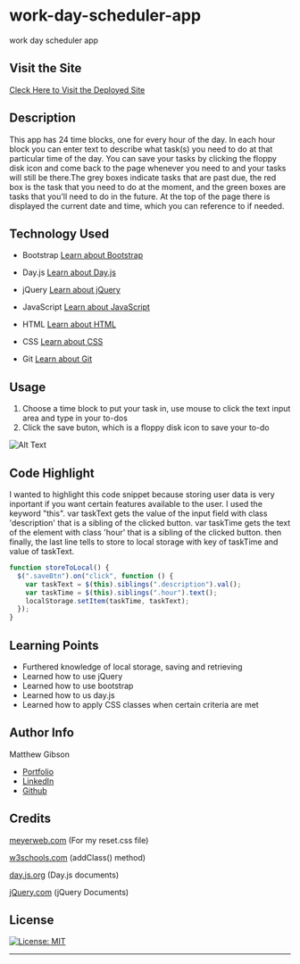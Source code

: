 # work-day-scheduler-app

work day scheduler app

## Visit the Site

[Cleck Here to Visit the Deployed Site](https://ohsweetwampum.github.io/weather-dashboard/)

## Description

This app has 24 time blocks, one for every hour of the day. In each hour block you can enter text to describe what task(s) you need to do at that particular time of the day. You can save your tasks by clicking the floppy disk icon and come back to the page whenever you need to and your tasks will still be there.The grey boxes indicate tasks that are past due, the red box is the task that you need to do at the moment, and the green boxes are tasks that you'll need to do in the future. At the top of the page there is displayed the current date and time, which you can reference to if needed.

## Technology Used

- Bootstrap
  [Learn about Bootstrap](https://getbootstrap.com/)

- Day.js
  [Learn about Day.js](https://day.js.org/)

- jQuery
  [Learn about jQuery](https://jquery.com/)

- JavaScript
  [Learn about JavaScript](https://developer.mozilla.org/en-US/docs/Web/JavaScript)

- HTML
  [Learn about HTML](https://developer.mozilla.org/en-US/docs/Web/HTML)

- CSS
  [Learn about CSS](https://developer.mozilla.org/en-US/docs/Web/CSS)

- Git
  [Learn about Git](https://git-scm.com/)

## Usage

1. Choose a time block to put your task in, use mouse to click the text input area and type in your to-dos
2. Click the save buton, which is a floppy disk icon to save your to-do

![Alt Text](./assests/gifs/site-usage.gif)

## Code Highlight

I wanted to highlight this code snippet because storing user data is very inportant if you want certain features available to the user. I used the keyword "this". var taskText gets the value of the input field with class 'description' that is a sibling of the clicked button. var taskTime gets the text of the element with class 'hour' that is a sibling of the clicked button. then finally, the last line tells to store to local storage with key of taskTime and value of taskText.

```JavaScript
function storeToLocal() {
  $(".saveBtn").on("click", function () {
    var taskText = $(this).siblings(".description").val();
    var taskTime = $(this).siblings(".hour").text();
    localStorage.setItem(taskTime, taskText);
  });
}
```

## Learning Points

- Furthered knowledge of local storage, saving and retrieving
- Learned how to use jQuery
- Learned how to use bootstrap
- Learned how to us day.js
- Learned how to apply CSS classes when certain criteria are met

## Author Info

Matthew Gibson

- [Portfolio](https://github.com/ohSweetWampum)
- [LinkedIn](https://www.linkedin.com/in/matthew-gibson-6b9b12237/)
- [Github](https://github.com/ohSweetWampum)

## Credits

[meyerweb.com](https://meyerweb.com/eric/tools/css/reset/)
(For my reset.css file)

[w3schools.com](https://www.w3schools.com/jquery/html_addclass.asp)
(addClass() method)

[day.js.org](https://day.js.org/)
(Day.js documents)

[jQuery.com](https://jquery.com/)
(jQuery Documents)

## License

[![License: MIT](https://img.shields.io/badge/License-MIT-yellow.svg)](https://opensource.org/licenses/MIT)

---

```

```
